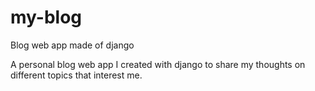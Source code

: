 # my-blog
Blog web app made of django

A personal blog web app I created with django to share my thoughts on different topics that interest me.
